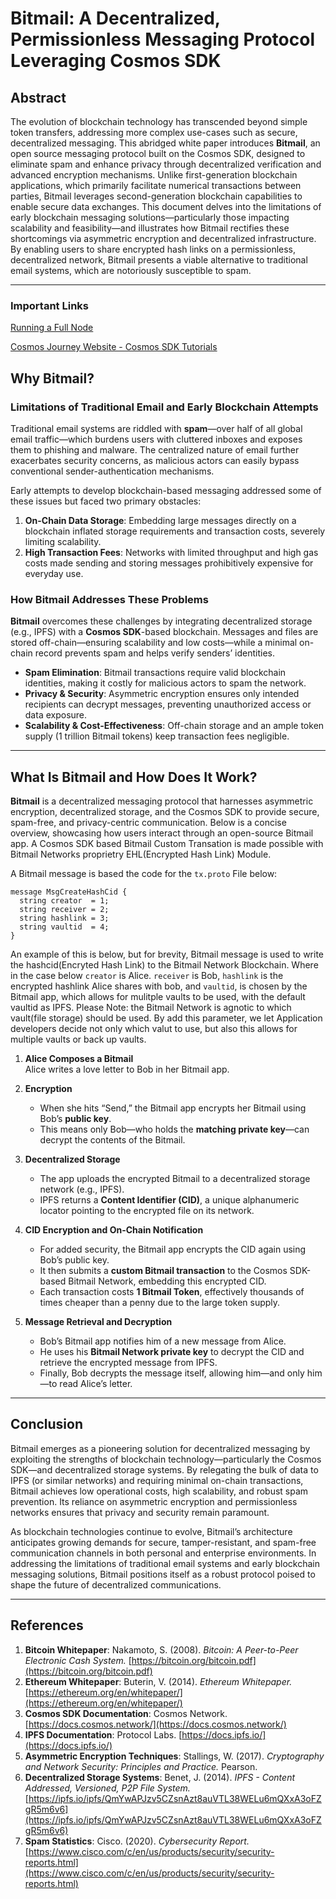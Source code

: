 # Bitmail: A Decentralized, Permissionless Messaging Protocol Leveraging Cosmos SDK

## Abstract

The evolution of blockchain technology has transcended beyond simple token transfers, addressing more complex use-cases such as secure, decentralized messaging. This abridged white paper introduces **Bitmail**, an open source messaging protocol built on the Cosmos SDK, designed to eliminate spam and enhance privacy through decentralized verification and advanced encryption mechanisms. Unlike first-generation blockchain applications, which primarily facilitate numerical transactions between parties, Bitmail leverages second-generation blockchain capabilities to enable secure data exchanges. This document delves into the limitations of early blockchain messaging solutions—particularly those impacting scalability and feasibility—and illustrates how Bitmail rectifies these shortcomings via asymmetric encryption and decentralized infrastructure. By enabling users to share encrypted hash links on a permissionless, decentralized network, Bitmail presents a viable alternative to traditional email systems, which are notoriously susceptible to spam.

---
### Important Links
[Running a Full Node](https://github.com/Cosmos-Guru/bitmail/blob/main/docs/tutorials/BootstrapNode.md)

[Cosmos Journey Website - Cosmos SDK Tutorials](https://www.cosmos-journey.io/)


## Why Bitmail?

### Limitations of Traditional Email and Early Blockchain Attempts

Traditional email systems are riddled with **spam**—over half of all global email traffic—which burdens users with cluttered inboxes and exposes them to phishing and malware. The centralized nature of email further exacerbates security concerns, as malicious actors can easily bypass conventional sender-authentication mechanisms. 

Early attempts to develop blockchain-based messaging addressed some of these issues but faced two primary obstacles:

1. **On-Chain Data Storage**: Embedding large messages directly on a blockchain inflated storage requirements and transaction costs, severely limiting scalability.
2. **High Transaction Fees**: Networks with limited throughput and high gas costs made sending and storing messages prohibitively expensive for everyday use.

### How Bitmail Addresses These Problems

**Bitmail** overcomes these challenges by integrating decentralized storage (e.g., IPFS) with a **Cosmos SDK**-based blockchain. Messages and files are stored off-chain—ensuring scalability and low costs—while a minimal on-chain record prevents spam and helps verify senders’ identities.

- **Spam Elimination**: Bitmail transactions require valid blockchain identities, making it costly for malicious actors to spam the network.
- **Privacy & Security**: Asymmetric encryption ensures only intended recipients can decrypt messages, preventing unauthorized access or data exposure.
- **Scalability & Cost-Effectiveness**: Off-chain storage and an ample token supply (1 trillion Bitmail tokens) keep transaction fees negligible.

---

## What Is Bitmail and How Does It Work?

**Bitmail** is a decentralized messaging protocol that harnesses asymmetric encryption, decentralized storage, and the Cosmos SDK to provide secure, spam-free, and privacy-centric communication. Below is a concise overview, showcasing how users interact through an open-source Bitmail app. A Cosmos SDK based Bitmail Custom Transation is made possible with Bitmail Networks proprietry EHL(Encrypted Hash Link) Module. 

A Bitmail message is based the code for the `tx.proto` File below:

```
message MsgCreateHashCid {
  string creator  = 1;
  string receiver = 2;
  string hashlink = 3;
  string vaultid  = 4;
}
```

An example of this is below, but for brevity, Bitmail message is used to write the hashcid(Encryted Hash Link) to the Bitmail Network Blockchain. Where in the case below `creator` is Alice. `receiver` is Bob, `hashlink` is the encrypted hashlink Alice shares with bob, and `vaultid`, is chosen by the Bitmail app, which allows for mulitple vaults to be used, with the default vaultid as IPFS. Please Note: the Bitmail Network is agnotic to which vault(file storage) should be used. By add this parameter, we let Application developers decide not only which valut to use, but also this allows for multiple vaults or back up vaults. 


1. **Alice Composes a Bitmail**  
   Alice writes a love letter to Bob in her Bitmail app.

2. **Encryption**  
   - When she hits “Send,” the Bitmail app encrypts her Bitmail using Bob’s **public key**.  
   - This means only Bob—who holds the **matching private key**—can decrypt the contents of the Bitmail.

3. **Decentralized Storage**  
   - The app uploads the encrypted Bitmail to a decentralized storage network (e.g., IPFS).  
   - IPFS returns a **Content Identifier (CID)**, a unique alphanumeric locator pointing to the encrypted file on its network.

4. **CID Encryption and On-Chain Notification**  
   - For added security, the Bitmail app encrypts the CID again using Bob’s public key.  
   - It then submits a **custom Bitmail transaction** to the Cosmos SDK-based Bitmail Network, embedding this encrypted CID.  
   - Each transaction costs **1 Bitmail Token**, effectively thousands of times cheaper than a penny due to the large token supply.

5. **Message Retrieval and Decryption**  
   - Bob’s Bitmail app notifies him of a new message from Alice.  
   - He uses his **Bitmail Network private key** to decrypt the CID and retrieve the encrypted message from IPFS.  
   - Finally, Bob decrypts the message itself, allowing him—and only him—to read Alice’s letter.

---

## Conclusion

Bitmail emerges as a pioneering solution for decentralized messaging by exploiting the strengths of blockchain technology—particularly the Cosmos SDK—and decentralized storage systems. By relegating the bulk of data to IPFS (or similar networks) and requiring minimal on-chain transactions, Bitmail achieves low operational costs, high scalability, and robust spam prevention. Its reliance on asymmetric encryption and permissionless networks ensures that privacy and security remain paramount. 

As blockchain technologies continue to evolve, Bitmail’s architecture anticipates growing demands for secure, tamper-resistant, and spam-free communication channels in both personal and enterprise environments. In addressing the limitations of traditional email systems and early blockchain messaging solutions, Bitmail positions itself as a robust protocol poised to shape the future of decentralized communications.

---

## References

1. **Bitcoin Whitepaper**: Nakamoto, S. (2008). *Bitcoin: A Peer-to-Peer Electronic Cash System.* [https://bitcoin.org/bitcoin.pdf](https://bitcoin.org/bitcoin.pdf)  
2. **Ethereum Whitepaper**: Buterin, V. (2014). *Ethereum Whitepaper.* [https://ethereum.org/en/whitepaper/](https://ethereum.org/en/whitepaper/)  
3. **Cosmos SDK Documentation**: Cosmos Network. [https://docs.cosmos.network/](https://docs.cosmos.network/)  
4. **IPFS Documentation**: Protocol Labs. [https://docs.ipfs.io/](https://docs.ipfs.io/)  
5. **Asymmetric Encryption Techniques**: Stallings, W. (2017). *Cryptography and Network Security: Principles and Practice.* Pearson.  
6. **Decentralized Storage Systems**: Benet, J. (2014). *IPFS - Content Addressed, Versioned, P2P File System.* [https://ipfs.io/ipfs/QmYwAPJzv5CZsnAzt8auVTL38WELu6mQXxA3oFZgR5m6v6](https://ipfs.io/ipfs/QmYwAPJzv5CZsnAzt8auVTL38WELu6mQXxA3oFZgR5m6v6)  
7. **Spam Statistics**: Cisco. (2020). *Cybersecurity Report.* [https://www.cisco.com/c/en/us/products/security/security-reports.html](https://www.cisco.com/c/en/us/products/security/security-reports.html)
